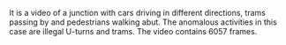 It is a video of a junction with cars driving in different directions, trams passing by and pedestrians walking abut. The anomalous activities in this case are illegal U-turns and trams. The video contains 6057 frames. 